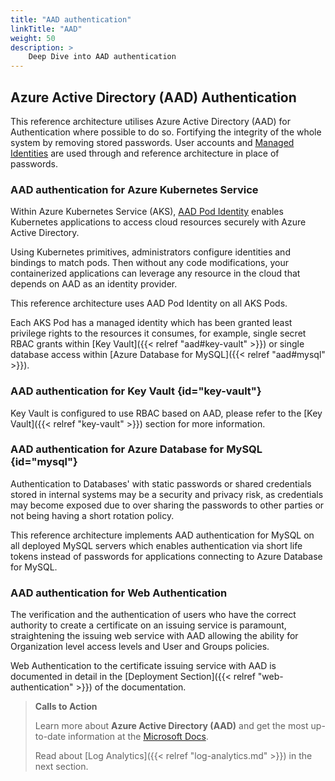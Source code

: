 ```yaml
---
title: "AAD authentication"
linkTitle: "AAD"
weight: 50
description: >
    Deep Dive into AAD authentication
---
```


## Azure Active Directory (AAD) Authentication

This reference architecture utilises Azure Active Directory (AAD) for Authentication where possible to do so.
Fortifying the integrity of the whole system by removing stored passwords. User accounts and [Managed Identities](https://docs.microsoft.com/en-us/azure/active-directory/managed-identities-azure-resources/overview) are used through and reference architecture in place of passwords.

### AAD authentication for Azure Kubernetes Service

Within Azure Kubernetes Service (AKS), [AAD Pod Identity](https://github.com/Azure/aad-pod-identity#readme) enables Kubernetes applications to access cloud resources securely with Azure Active Directory.

Using Kubernetes primitives, administrators configure identities and bindings to match pods. Then without any code modifications, your containerized applications can leverage any resource in the cloud that depends on AAD as an identity provider.

This reference architecture uses AAD Pod Identity on all AKS Pods.

Each AKS Pod has a managed identity which has been granted least privilege rights to the resources it consumes, for example, single secret RBAC grants within [Key Vault]({{< relref "aad#key-vault" >}}) or single database access within [Azure Database for MySQL]({{< relref "aad#mysql" >}}).

### AAD authentication for Key Vault {id="key-vault"}

Key Vault is configured to use RBAC based on AAD, please refer to the [Key Vault]({{< relref "key-vault" >}}) section for more information.

### AAD authentication for Azure Database for MySQL {id="mysql"}

Authentication to Databases' with static passwords or shared credentials stored in internal systems may be a security and privacy risk,
as credentials may become exposed due to over sharing the passwords to other parties or not being having a short rotation policy.

This reference architecture implements AAD authentication for MySQL on all deployed MySQL servers which enables authentication
via short life tokens instead of passwords for applications connecting to Azure Database for MySQL.

### AAD authentication for Web Authentication

The verification and the authentication of users who have the correct authority to create a certificate on an issuing service is paramount,
straightening the issuing web service with AAD allowing the ability for Organization level access levels and User and Groups policies.

Web Authentication to the certificate issuing service with AAD is documented in detail in the
[Deployment Section]({{< relref "web-authentication" >}}) of the documentation.

> __Calls to Action__
>
>Learn more about **Azure Active Directory (AAD)** and get the most up-to-date information at the [Microsoft Docs](https://docs.microsoft.com/en-us/azure/active-directory/).
>
>Read about [Log Analytics]({{< relref "log-analytics.md" >}}) in the next section.
